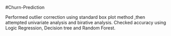 #Churn-Prediction


Performed outlier correction using standard box plot method ,then attempted univariate analysis and birative analysis. 
Checked accuracy using Logic Regression, Decision tree and Random Forest.

